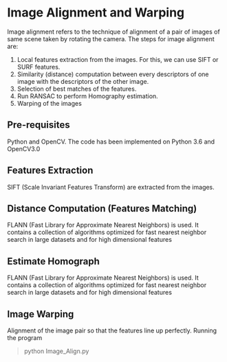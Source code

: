 # Image Alignment and Warping
Image alignment refers to the technique of alignment of a pair of images of same scene taken by rotating the camera.
The steps for image alignment are:
1.	Local features extraction from the images. For this, we can use SIFT or SURF features.
2.	Similarity (distance) computation between every descriptors of one image with the descriptors of the other image.
3.	Selection of best matches of the features.
4.	Run RANSAC to perform Homography estimation.
5.	Warping of the images


## Pre-requisites
Python and OpenCV. The code has been implemented on Python 3.6 and OpenCV3.0

## Features Extraction
SIFT (Scale Invariant Features Transform) are extracted from the images.

## Distance Computation (Features Matching)
FLANN (Fast Library for Approximate Nearest Neighbors) is used. It contains a collection of algorithms optimized for fast nearest neighbor search in large datasets and for high dimensional features

## Estimate Homograph
FLANN (Fast Library for Approximate Nearest Neighbors) is used. It contains a collection of algorithms optimized for fast nearest neighbor search in large datasets and for high dimensional features

## Image Warping
Alignment of the image pair so that the features line up perfectly.
Running the program

> python Image_Align.py


